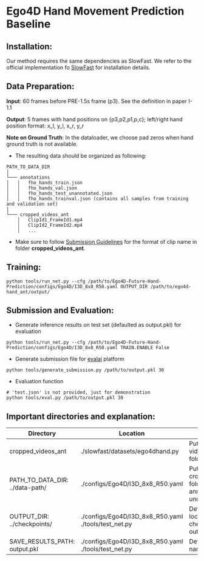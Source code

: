 # Ego4D Hand Movement Prediction Baseline

## Installation:
Our method requires the same dependencies as SlowFast. We refer to the official implementation fo [SlowFast](https://github.com/facebookresearch/SlowFast/blob/main/INSTALL.md) for installation details.

## Data Preparation:

**Input**: 60 frames before PRE-1.5s frame (p3). See the definition in paper I-1.1  

**Output**: 5 frames with hand positions on {p3,p2,p1,p,c}; left/right hand position format: x_l, y_l, x_r, y_r

**Note on Ground Truth**: In the dataloader, we choose pad zeros when hand ground truth is not available.

- The resulting data should be organized as following:
```
PATH_TO_DATA_DIR
│ 
└─── annotations
│   │   fho_hands_train.json
│   │   fho_hands_val.json
│   │   fho_hands_test_unannotated.json
│   │   fho_hands_trainval.json (contains all samples from training and validation set)
|
└─── cropped_videos_ant
    │   ClipId1_FrameId1.mp4
    │   ClipId2_FrameId2.mp4
    │   ...  
```
- Make sure to follow [Submission Guidelines](https://eval.ai/web/challenges/challenge-page/1630/submission) for the format of clip name in folder **cropped_videos_ant**.  

## Training: 
```shell
python tools/run_net.py --cfg /path/to/Ego4D-Future-Hand-Prediction/configs/Ego4D/I3D_8x8_R50.yaml OUTPUT_DIR /path/to/ego4d-hand_ant/output/
```

## Submission and Evaluation:
- Generate inference results on test set (defaulted as output.pkl) for evaluation  
```shell
python tools/run_net.py --cfg /path/to/Ego4D-Future-Hand-Prediction/configs/Ego4D/I3D_8x8_R50.yaml TRAIN.ENABLE False
```
- Generate submission file for [evalai](https://eval.ai/web/challenges/challenge-page/1630/overview) platform 
```shell
python tools/generate_submission.py /path/to/output.pkl 30
```

- Evaluation function
```shell
# 'test.json' is not provided, just for demonstration 
python tools/eval.py /path/to/output.pkl 30
```


## Important directories and explanation: 
| Directory | Location | Description |
| --------- | -------- | -------- |
| cropped_videos_ant | ./slowfast/datasets/ego4dhand.py | Put your rescaled video clips in this folder |
| PATH_TO_DATA_DIR: ../data-path/ | ./configs/Ego4D/I3D_8x8_R50.yaml | Put your cropped_videos_ant folder and annotation folders under this path |
| OUTPUT_DIR: ../checkpoints/ | ./configs/Ego4D/I3D_8x8_R50.yaml  ./tools/test_net.py | Define store location of checkpoints and output file |
| SAVE_RESULTS_PATH: output.pkl | ./configs/Ego4D/I3D_8x8_R50.yaml  ./tools/test_net.py | Define output file name |
